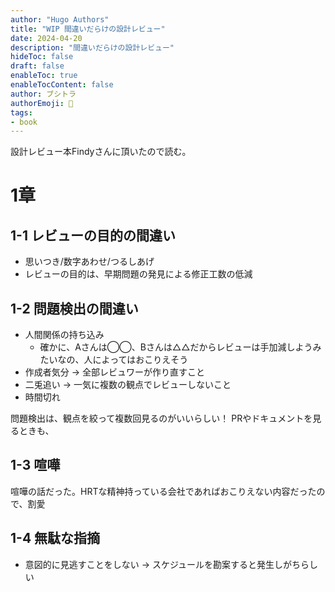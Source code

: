 ```yaml
---
author: "Hugo Authors"
title: "WIP 間違いだらけの設計レビュー"
date: 2024-04-20
description: "間違いだらけの設計レビュー"
hideToc: false
draft: false
enableToc: true
enableTocContent: false
author: ブシトラ
authorEmoji: 🐯
tags:
- book
---
```


設計レビュー本Findyさんに頂いたので読む。

# 1章

## 1-1 レビューの目的の間違い

- 思いつき/数字あわせ/つるしあげ
- レビューの目的は、早期問題の発見による修正工数の低減

## 1-2 問題検出の間違い

- 人間関係の持ち込み
  - 確かに、Aさんは◯◯、Bさんは△△だからレビューは手加減しようみたいなの、人によってはおこりえそう
- 作成者気分 → 全部レビュワーが作り直すこと
- 二兎追い → 一気に複数の観点でレビューしないこと
- 時間切れ

問題検出は、観点を絞って複数回見るのがいいらしい！
PRやドキュメントを見るときも、

## 1-3 喧嘩

喧嘩の話だった。HRTな精神持っている会社であればおこりえない内容だったので、割愛

## 1-4 無駄な指摘

- 意図的に見逃すことをしない → スケジュールを勘案すると発生しがちらしい
